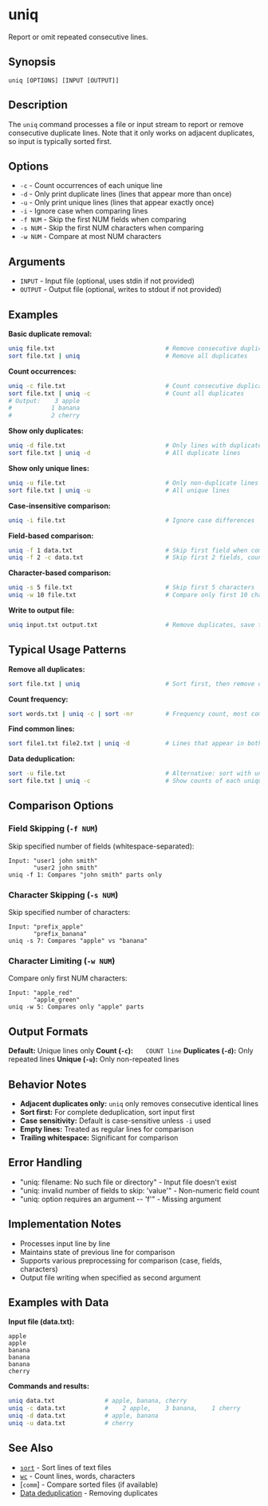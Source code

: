 # uniq

Report or omit repeated consecutive lines.

## Synopsis

```
uniq [OPTIONS] [INPUT [OUTPUT]]
```

## Description

The `uniq` command processes a file or input stream to report or remove consecutive duplicate lines. Note that it only works on adjacent duplicates, so input is typically sorted first.

## Options

- `-c` - Count occurrences of each unique line
- `-d` - Only print duplicate lines (lines that appear more than once)
- `-u` - Only print unique lines (lines that appear exactly once)
- `-i` - Ignore case when comparing lines
- `-f NUM` - Skip the first NUM fields when comparing
- `-s NUM` - Skip the first NUM characters when comparing
- `-w NUM` - Compare at most NUM characters

## Arguments

- `INPUT` - Input file (optional, uses stdin if not provided)
- `OUTPUT` - Output file (optional, writes to stdout if not provided)

## Examples

**Basic duplicate removal:**
```bash
uniq file.txt                               # Remove consecutive duplicates
sort file.txt | uniq                        # Remove all duplicates
```

**Count occurrences:**
```bash
uniq -c file.txt                            # Count consecutive duplicates
sort file.txt | uniq -c                     # Count all duplicates
# Output:    3 apple
#           1 banana
#           2 cherry
```

**Show only duplicates:**
```bash
uniq -d file.txt                            # Only lines with duplicates
sort file.txt | uniq -d                     # All duplicate lines
```

**Show only unique lines:**
```bash
uniq -u file.txt                            # Only non-duplicate lines
sort file.txt | uniq -u                     # All unique lines
```

**Case-insensitive comparison:**
```bash
uniq -i file.txt                            # Ignore case differences
```

**Field-based comparison:**
```bash
uniq -f 1 data.txt                          # Skip first field when comparing
uniq -f 2 -c data.txt                       # Skip first 2 fields, count occurrences
```

**Character-based comparison:**
```bash
uniq -s 5 file.txt                          # Skip first 5 characters
uniq -w 10 file.txt                         # Compare only first 10 characters
```

**Write to output file:**
```bash
uniq input.txt output.txt                   # Remove duplicates, save to file
```

## Typical Usage Patterns

**Remove all duplicates:**
```bash
sort file.txt | uniq                        # Sort first, then remove duplicates
```

**Count frequency:**
```bash
sort words.txt | uniq -c | sort -nr         # Frequency count, most common first
```

**Find common lines:**
```bash
sort file1.txt file2.txt | uniq -d          # Lines that appear in both files
```

**Data deduplication:**
```bash
sort -u file.txt                            # Alternative: sort with unique option
sort file.txt | uniq -c                     # Show counts of each unique line
```

## Comparison Options

### Field Skipping (`-f NUM`)
Skip specified number of fields (whitespace-separated):
```
Input: "user1 john smith"
       "user2 john smith"
uniq -f 1: Compares "john smith" parts only
```

### Character Skipping (`-s NUM`)
Skip specified number of characters:
```
Input: "prefix_apple"
       "prefix_banana"
uniq -s 7: Compares "apple" vs "banana"
```

### Character Limiting (`-w NUM`)
Compare only first NUM characters:
```
Input: "apple_red"
       "apple_green"  
uniq -w 5: Compares only "apple" parts
```

## Output Formats

**Default:** Unique lines only
**Count (`-c`):** `   COUNT line`
**Duplicates (`-d`):** Only repeated lines
**Unique (`-u`):** Only non-repeated lines

## Behavior Notes

- **Adjacent duplicates only:** `uniq` only removes consecutive identical lines
- **Sort first:** For complete deduplication, sort input first
- **Case sensitivity:** Default is case-sensitive unless `-i` used
- **Empty lines:** Treated as regular lines for comparison
- **Trailing whitespace:** Significant for comparison

## Error Handling

- "uniq: filename: No such file or directory" - Input file doesn't exist
- "uniq: invalid number of fields to skip: 'value'" - Non-numeric field count
- "uniq: option requires an argument -- 'f'" - Missing argument

## Implementation Notes

- Processes input line by line
- Maintains state of previous line for comparison
- Supports various preprocessing for comparison (case, fields, characters)
- Output file writing when specified as second argument

## Examples with Data

**Input file (data.txt):**
```
apple
apple
banana  
banana
banana
cherry
```

**Commands and results:**
```bash
uniq data.txt              # apple, banana, cherry
uniq -c data.txt           #    2 apple,    3 banana,    1 cherry
uniq -d data.txt           # apple, banana
uniq -u data.txt           # cherry
```

## See Also

- [`sort`](sort.md) - Sort lines of text files
- [`wc`](wc.md) - Count lines, words, characters
- [`comm`] - Compare sorted files (if available)
- [Data deduplication](../../README.md#deduplication) - Removing duplicates